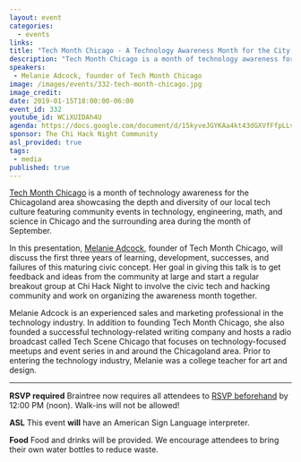 ```yaml
---
layout: event
categories:
  - events
links:
title: "Tech Month Chicago - A Technology Awareness Month for the City of Chicago"
description: "Tech Month Chicago is a month of technology awareness for the Chicagoland area that showcases the depth and diversity of local tech culture through community events in technology, engineering, math, and science. This Tuesday, Melanie Adcock, founder of Tech Month Chicago, will discuss the first three years of learning, development, successes, and failures of this maturing civic concept, which is now in its fourth year."
speakers:
 - Melanie Adcock, founder of Tech Month Chicago
image: /images/events/332-tech-month-chicago.jpg
image_credit:
date: 2019-01-15T18:00:00-06:00
event_id: 332
youtube_id: WCiXUIDAh4U
agenda: https://docs.google.com/document/d/15kyveJGYKAa4kt43dGXVfFfpLLvqB7Qa5DrxZzDRmmE/edit?usp=sharing
sponsor: The Chi Hack Night Community
asl_provided: true
tags:
 - media
published: true
---
```


[Tech Month Chicago](https://techmonthchicago.com/) is a month of technology awareness for the Chicagoland area showcasing the depth and diversity of our local tech culture featuring community events in technology, engineering, math, and science in Chicago and the surrounding area during the month of September. 

In this presentation, [Melanie Adcock](https://www.linkedin.com/in/melanieadcock), founder of Tech Month Chicago, will discuss the first three years of learning, development, successes, and failures of this maturing civic concept. Her goal in giving this talk is to get feedback and ideas from the community at large and start a regular breakout group at Chi Hack Night to involve the civic tech and hacking community and work on organizing the awareness month together. 

Melanie Adcock is an experienced sales and marketing professional in the technology industry. In addition to founding Tech Month Chicago, she also founded a successful technology-related writing company and hosts a radio broadcast called Tech Scene Chicago that focuses on technology-focused meetups and event series in and around the Chicagoland area. Prior to entering the technology industry, Melanie was a college teacher for art and design. 

---

**RSVP required** Braintree now requires all attendees to [RSVP beforehand]({{site.rsvp_url}}) by 12:00 PM (noon). Walk-ins will not be allowed!

**ASL** This event **will** have an American Sign Language interpreter.

**Food** Food and drinks will be provided. We encourage attendees to bring their own water bottles to reduce waste.
